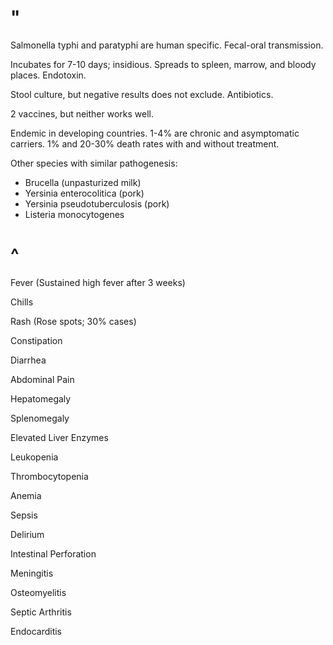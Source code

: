 # "

Salmonella typhi and paratyphi are human specific.
Fecal-oral transmission.

Incubates for 7-10 days; insidious.
Spreads to spleen, marrow, and bloody places.
Endotoxin.

Stool culture, but negative results does not exclude.
Antibiotics.

2 vaccines, but neither works well.

Endemic in developing countries.
1-4% are chronic and asymptomatic carriers.
1% and 20-30% death rates with and without treatment.

Other species with similar pathogenesis:
- Brucella (unpasturized milk)
- Yersinia enterocolitica (pork)
- Yersinia pseudotuberculosis (pork)
- Listeria monocytogenes

# ^

Fever
(Sustained high fever after 3 weeks)

Chills

Rash
(Rose spots; 30% cases)

Constipation

Diarrhea

Abdominal Pain

Hepatomegaly

Splenomegaly

Elevated Liver Enzymes

Leukopenia

Thrombocytopenia

Anemia

Sepsis

Delirium

Intestinal Perforation

Meningitis

Osteomyelitis

Septic Arthritis

Endocarditis
